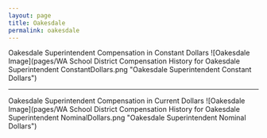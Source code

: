 ```yaml
---
layout: page
title: Oakesdale
permalink: oakesdale
---
```



Oakesdale Superintendent Compensation in Constant Dollars
![Oakesdale Image](pages/WA School District Compensation History for Oakesdale Superintendent ConstantDollars.png "Oakesdale Superintendent Constant Dollars")
___

Oakesdale Superintendent Compensation in Current Dollars
![Oakesdale Image](pages/WA School District Compensation History for Oakesdale Superintendent NominalDollars.png "Oakesdale Superintendent Nominal Dollars")